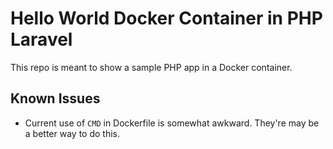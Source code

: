 # Hello World Docker Container in PHP Laravel

This repo is meant to show a sample PHP app in a Docker container.

## Known Issues

- Current use of `CMD` in Dockerfile is somewhat awkward. They're may be a better way to do this.
